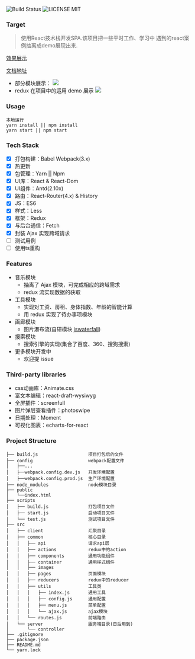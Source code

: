 ![Build Status](https://travis-ci.org/MuYunyun/reactSPA.svg?branch=master) ![LICENSE MIT](https://img.shields.io/npm/l/express.svg)
### Target
> 使用React技术栈开发SPA.该项目把一些平时工作、学习中
遇到的react案例抽离成demo展现出来.

[效果展示](https://muyunyun.github.io/reactSPA)

[文档地址](http://muyunyun.cn/posts/9bfbdbf4/)

* 部分模块展示：
![](http://files.cnblogs.com/files/MuYunyun/reactSPA.gif)
* redux 在项目中的运用 demo 展示
![](http://files.cnblogs.com/files/MuYunyun/todoList.gif)

### Usage
```
本地运行
yarn install || npm install
yarn start || npm start
```

### Tech Stack
- [x] 打包构建：Babel Webpack(3.x)
- [x] 热更新
- [x] 包管理：Yarn || Npm
- [x] UI库：React & React-Dom
- [x] UI组件：Antd(2.10x)
- [x] 路由：React-Router(4.x) & History
- [x] JS：ES6
- [x] 样式：Less
- [x] 框架：Redux
- [x] 与后台通信：Fetch
- [x] 封装 Ajax 实现跨域请求
- [ ] 测试用例
- [ ] 使用ts重构

### Features
* 音乐模块
  * 抽离了 Ajax 模块，可完成相应的跨域需求
  * redux 流实现数据的获取
* 工具模块
  * 实现对工资、房租、身体指数、年龄的智能计算
  * 用 redux 实现了待办事项模块
* 画廊模块
  * 图片瀑布流(自研模块 [jswaterfall](https://github.com/MuYunyun/waterfall))
* 搜索模块
  * 搜索引擎的实现(集合了百度、360、搜狗搜索)
* 更多模块开发中
  * 欢迎提 issue

### Third-party libraries
* css动画库：Animate.css
* 富文本编辑：react-draft-wysiwyg
* 全屏插件：screenfull
* 图片弹层查看插件：photoswipe
* 日期处理：Moment
* 可视化图表：echarts-for-react

### Project Structure
```
├── build.js                   项目打包后的文件
├── config                     webpack配置文件
│   ├──...
│   ├──webpack.config.dev.js   开发环境配置
│   ├──webpack.config.prod.js  生产环境配置
├── node_modules               node模块目录
├── public
│   └──index.html
├── scripts
│   ├── build.js               打包项目文件
│   ├── start.js               启动项目文件
│   └── test.js                测试项目文件
├── src
│   ├── client                 汇聚目录
│   ├── common                 核心目录
│   │   ├── api                请求api层
│   │   ├── actions            redux中的action
│   │   ├── components         通用功能组件
│   │   ├── container          通用样式组件
│   │   ├── images
│   │   ├── pages              页面模块
│   │   ├── reducers           redux中的reducer
│   │   ├── utils              工具类
│   │   │   ├── index.js       通用工具
│   │   │   ├── config.js      通用配置
│   │   │   ├── menu.js        菜单配置
│   │   │   └── ajax.js        ajax模块
│   │   └── routes.js          前端路由
│   └── server                 服务端目录(日后用到)
│       └── controller
├── .gitignore
├── package.json
├── README.md
└── yarn.lock
```